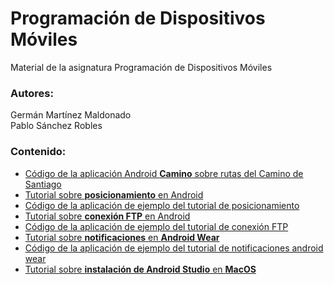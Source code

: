 # Programación de Dispositivos Móviles
Material de la asignatura Programación de Dispositivos Móviles

### Autores:
Germán Martínez Maldonado  
Pablo Sánchez Robles

### Contenido:
- [Código de la aplicación Android **Camino** sobre rutas del Camino de Santiago](https://github.com/PSanchezR/Camino)
- [Tutorial sobre **posicionamiento** en Android](TutorialFTP/TutorialFTP.pdf)
- [Código de la aplicación de ejemplo del tutorial de posicionamiento](TutorialFTP/AndroidStudioProject)
- [Tutorial sobre **conexión FTP** en Android](TutorialPosicionamiento/TutorialPosicionamiento.pdf)
- [Código de la aplicación de ejemplo del tutorial de conexión FTP](TutorialPosicionamiento/AndroidStudioProject)
- [Tutorial sobre **notificaciones** en **Android Wear**](TutoriaNotifacionesAndroidWear/TutoriaNotifacionesAndroidWear.pdf)
- [Código de la aplicación de ejemplo del tutorial de notificaciones android wear](TutoriaNotificacionesAndroidWear/ProyectoNotificaciones)
- [Tutorial sobre **instalación de Android Studio** en **MacOS**](TutorialInstalacionAndroidStudioMacOS/TutorialInstalacionAndroidStudioMacOS.pdf)

